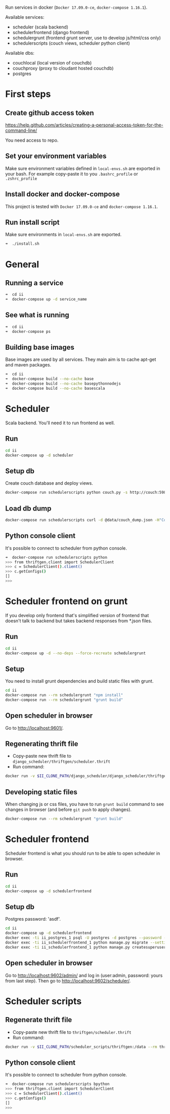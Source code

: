 Run services in docker (`Docker 17.09.0-ce`, `docker-compose 1.16.1`).

Available services:

* scheduler (scala backend)
* schedulerfrontend (django frontend)
* schedulergrunt (frontend grunt server, use to develop js/html/css only)
* schedulerscripts (couch views, scheduler python client)


Available dbs:

* couchlocal (local version of couchdb)
* couchproxy (proxy to cloudant hosted couchdb)
* postgres


First steps
===========

Create github access token
--------------------------

https://help.github.com/articles/creating-a-personal-access-token-for-the-command-line/

You need access to repo.

Set your environment variables
------------------------------

Make sure environment variables defined in `local-envs.sh` are exported in your bash.
For example copy-paste it to you `.bashrc_profile` or `.zshrc_profile`

Install docker and docker-compose
---------------------------------

This project is tested with `Docker 17.09.0-ce` and `docker-compose 1.16.1`.

Run install script
------------------

Make sure environments in `local-envs.sh` are exported.

```bash
➜  ./install.sh
```

General
=======

Running a service
-----------------

```bash
➜  cd ii
➜  docker-compose up -d service_name
```

See what is running
-------------------

```bash
➜  cd ii
➜  docker-compose ps
```

Building base images
--------------------

Base images are used by all services. They main aim is to cache apt-get and maven packages.

```bash
➜  cd ii
➜  docker-compose build --no-cache base
➜  docker-compose build --no-cache basepythonnodejs
➜  docker-compose build --no-cache basescala
```

Scheduler
=========

Scala backend. You'll need it to run frontend as well.

Run
---

```bash
cd ii
docker-compose up -d scheduler
```

Setup db
--------

Create couch database and deploy views.

```bash
docker-compose run schedulerscripts python couch.py -s http://couch:5984 -d scheduler
```

Load db dump
------------

```bash
docker-compose run schedulerscripts curl -d @data/couch_dump.json -H"Content-Type: application/json" -X POST http://couch:5984/scheduler/_bulk_docs
```

Python console client
---------------------

It's possible to connect to scheduler from python console.

```bash
➜  docker-compose run schedulerscripts python
>>> from thriftgen.client import SchedulerClient
>>> c = SchedulerClient().client()
>>> c.getConfigs()
[]
>>>
```

Scheduler frontend on grunt
===========================
If you develop only frontend that's simplified version of frontend that doesn't
talk to backend but takes backend responses from *.json files.

Run
---

```bash
cd ii
docker-compose up -d --no-deps --force-recreate schedulergrunt
```

Setup
-----

You need to install grunt dependencies and build static files with grunt.

```bash
cd ii
docker-compose run --rm schedulergrunt "npm install"
docker-compose run --rm schedulergrunt "grunt build"
```

Open scheduler in browser
-------------------------

Go to [http://localhost:9601/](http://localhost:9601/).

Regenerating thrift file
----------------------

* Copy-paste new thrift file to `django_scheduler/thriftgen/scheduler.thrift`
* Run command:
```bash
docker run -v $II_CLONE_PATH/django_scheduler/django_scheduler/thriftgen:/data --rm thrift:0.10.0 thrift --gen py -out /data /data/scheduler.thrift
```

Developing static files
-----------------------

When changing js or css files, you have to run `grunt build` command to see changes
in browser (and before `git push` to apply changes).

```bash
docker-compose run --rm schedulergrunt "grunt build"
```

Scheduler frontend
==================

Scheduler frontend is what you should run to be able to open scheduler in browser.

Run
---

```bash
cd ii
docker-compose up -d schedulerfrontend
```

Setup db
--------

Postgres password: 'asdf'.

```bash
cd ii
docker-compose up -d schedulerfrontend
docker exec -ti ii_postgres_1 psql -U postgres -d postgres --password -c 'create database scheduler_frontend;'
docker exec -ti ii_schedulerfrontend_1 python manage.py migrate --settings=scheduler_frontend.settings_docker
docker exec -ti ii_schedulerfrontend_1 python manage.py createsuperuser --username admin --email admin@cs.uni.wroc.pl --settings=scheduler_frontend.settings_docker
```

Open scheduler in browser
-------------------------

Go to [http://localhost:9602/admin/](http://localhost:9602/admin/) and log in (user:admin, password: yours from last step).
Then go to [http://localhost:9602/scheduler/](http://localhost:9602/scheduler/).


Scheduler scripts
=================

Regenerate thrift file
----------------------

* Copy-paste new thrift file to `thriftgen/scheduler.thrift`
* Run command:
```bash
docker run -v $II_CLONE_PATH/scheduler_scripts/thriftgen:/data --rm thrift:0.10.0 thrift --gen py -out /data /data/scheduler.thrift
```

Python console client
---------------------

It's possible to connect to scheduler from python console.

```bash
➜  docker-compose run schedulerscripts bpython
>>> from thriftgen.client import SchedulerClient
>>> c = SchedulerClient().client()
>>> c.getConfigs()
[]
>>>
```
